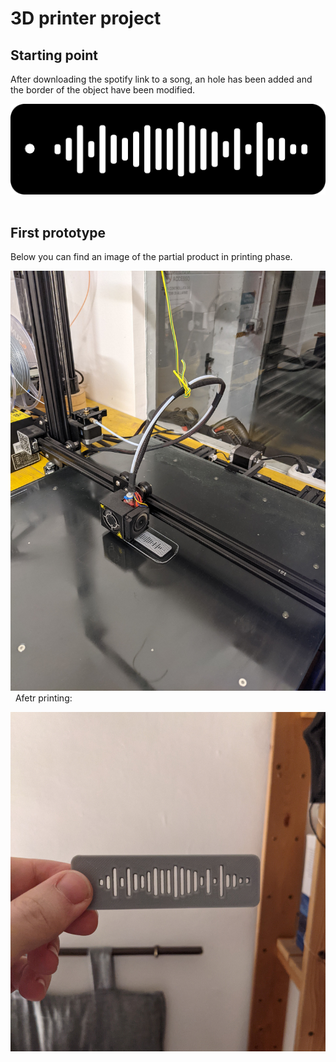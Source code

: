 # 3D printer project
## Starting point
After downloading the spotify link to a song, an hole has been added and the border of the object have been modified.
&nbsp;
&nbsp;

![PNG](spotify_code.png)
&nbsp;

## First prototype
Below you can find an image of the partial product in printing phase.
&nbsp;
&nbsp;

![product_printing](spotify_key_printing.jpg)
&nbsp;
Afetr printing:
&nbsp;

![product_printed](spotify_key_printed.jpg)